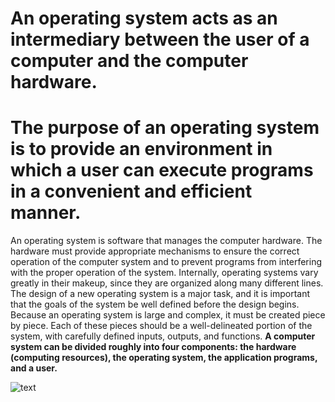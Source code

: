 # An operating system acts as an intermediary between the user of a computer and the computer hardware. 
# The purpose of an operating system is to provide an environment in which a user can execute programs in a convenient and efficient manner.
An operating system is software that manages the computer hardware. 
The hardware must provide appropriate mechanisms to ensure the correct operation of the computer system and to prevent programs from interfering with the proper operation of the system.
Internally, operating systems vary greatly in their makeup, since they
are organized along many different lines. The design of a new operating
system is a major task, and it is important that the goals of the system be
well defined before the design begins.
Because an operating system is large and complex, it must be created piece by piece. Each of these pieces should be a well-delineated
portion of the system, with carefully defined inputs, outputs, and functions.
**A computer system can be divided roughly into four components: the hardware (computing resources), the operating system, the application programs, and a user.**


![text](https://www.cs.csustan.edu/~john/Classes/CS3750/Notes/Chap01/1_01cmpnts.jpg)
